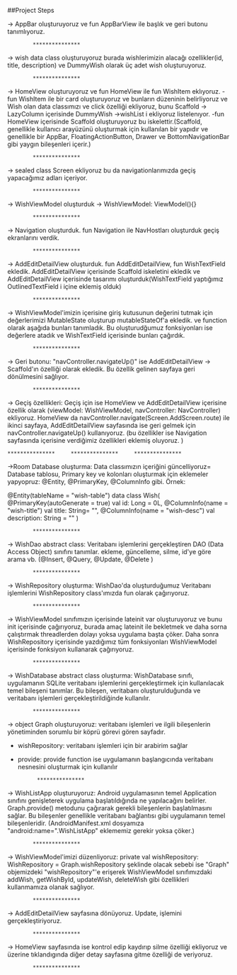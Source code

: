 ##Project Steps	

-> AppBar oluşturuyoruz ve fun AppBarView ile başlık ve geri butonu tanımlıyoruz.

			***************

-> wish data class oluşturuyoruz burada wishlerimizin alacağı ozellikler(id, title, description) ve DummyWish olarak üç adet wish oluşturuyoruz.

			***************
   
-> HomeView oluşturuyoruz ve fun HomeView  ile fun WishItem eklıyoruz. 
-fun WishItem ile bir card oluşturuyoruz ve bunların düzeninin belirliyoruz ve Wish olan data classımızı ve click özelliği ekliyoruz, bunu Scaffold -> LazyColumn içerisinde DummyWish ->wishList i ekliyoruz listelenıyor. 
-fun HomeView içerisinde Scaffold oluşturuyoruz bu iskelettir.(Scaffold, genellikle kullanıcı arayüzünü oluşturmak için kullanılan bir yapıdır ve genellikle bir AppBar, FloatingActionButton, Drawer ve BottomNavigationBar gibi yaygın bileşenleri içerir.)

			***************

-> sealed class Screen ekliyoruz bu da navigationlarımızda geçiş yapacağımız adları içeriyor. 


			***************

-> WishViewModel oluşturduk -> WishViewModel: ViewModel(){}

			***************

-> Navigation oluşturduk. fun Navigation ile NavHostları oluşturduk geçiş ekranlarını verdik. 

			***************
   
-> AddEditDetailView oluşturduk. fun AddEditDetailView, fun WishTextField ekledik. AddEditDetailView içerisinde Scaffold iskeletini ekledik ve AddEditDetailView içerisinde tasarımı oluşturduk(WishTextField yaptığımız OutlinedTextField i içine eklemiş olduk)

			***************
   
-> WishViewModel'imizin içerisine giriş kutusunun değerini tutmak için değerlerimizi MutableState oluşturup mutableStateOf'a ekledik. ve function olarak aşağıda bunları tanımladık. Bu oluşturudğumuz fonksiyonları ise değerlere atadık ve WishTextField içerisinde bunları çağırdık. 

			***************
   
-> Geri butonu: "navController.navigateUp()" ise AddEditDetailView -> Scaffold'ın özelliği olarak ekledik. Bu özellik gelinen sayfaya geri dönülmesini sağlıyor. 

			***************
   
-> Geçiş özellikleri: Geçiş için ise HomeView ve AddEditDetailView içerisine özellik olarak (viewModel: WishViewModel, navController: NavController) ekliyoruz. 
HomeView da navController.navigate(Screen.AddScreen.route) ile ikinci sayfaya, AddEditDetailView sayfasında ise geri gelmek için navController.navigateUp() kullanıyoruz. 
(bu özellikler ise Navigation sayfasında içerisine verdiğimiz özellikleri eklemiş oluyoruz. )

	***************		***************		***************
   
->Room Database oluşturma: Data classımızın içeriğini güncelliyoruz= Database tablosu, Primary key ve kolonları oluşturmak için eklemeler yapyopruz: @Entity, @PrimaryKey, @ColumnInfo gibi. Örnek: 

@Entity(tableName = "wish-table")
data class Wish(
    @PrimaryKey(autoGenerate = true)
    val id: Long = 0L,
    @ColumnInfo(name = "wish-title")
    val title: String= "",
    @ColumnInfo(name = "wish-desc")
    val description: String = ""
)

			***************
   
-> WishDao abstract class: Veritabanı işlemlerini gerçekleştiren DAO (Data Access Object) sınıfını tanımlar. ekleme, güncelleme, silme, id'ye göre arama vb. (@Insert, @Query, @Update, @Delete )

			***************

-> WishRepository oluşturma: WishDao'da oluşturduğumuz Veritabanı işlemlerini WishRepository class'ımızda fun olarak çağırıyoruz. 

			***************
			
-> WishViewModel sınıfımızın içerisinde lateinit var oluşturuyoruz ve bunu init içerisinde çağırıyoruz, burada amaç lateinit ile bekletmek ve daha sorna çalıştırmak threadlerden dolayı yoksa uygulama başta çöker. Daha sonra WishRepository içerisinde yazdığımız tüm fonksiyonları WishViewModel içerisinde fonksiyon kullanarak çağırıyoruz.

			***************

-> WishDatabase abstract class oluşturma: WishDatabase sınıfı, uygulamanın SQLite veritabanı işlemlerini gerçekleştirmek için kullanılacak temel bileşeni tanımlar. Bu bileşen, veritabanı oluşturulduğunda ve veritabanı işlemleri gerçekleştirildiğinde kullanılır. 

 			***************
   
-> object Graph oluşturuyoruz: veritabanı işlemleri ve ilgili bileşenlerin yönetiminden sorumlu bir köprü görevi gören sayfadır. 
- wishRepository: veritabanı işlemleri için bir arabirim sağlar
- provide: provide function ise uygulamanın başlangıcında veritabanı nesnesini oluşturmak için kullanılır

			***************
   
-> WishListApp oluşturuyoruz: Android uygulamasının temel Application sınıfını genişleterek uygulama başlatıldığında ne yapılacağını belirler. Graph.provide() metodunu çağırarak gerekli bileşenlerin başlatılmasını sağlar. Bu bileşenler genellikle veritabanı bağlantısı gibi uygulamanın temel bileşenleridir.
(AndroidManifest.xml dosyamıza "android:name=".WishListApp" eklememiz gerekir yoksa çöker.)

			***************
   
-> WishViewModel'imizi düzenliyoruz: private val wishRepository: WishRepository = Graph.wishRepository şeklinde olacak sebebi ise "Graph" objemizdeki "wishRepository"'e erişerek WishViewModel sınıfımızdaki addWish, getWishById, updateWish, deleteWish gibi özellikleri kullanmamıza olanak sağlıyor. 

			***************
   
-> AddEditDetailView sayfasına dönüyoruz. Update, işlemini gerçekleştiriyoruz. 

			***************
   
-> HomeView sayfasında ise kontrol edip kaydırıp silme özelliği ekliyoruz ve üzerine tıklandıgında diğer detay sayfasına gitme özelliği de veriyoruz. 

			***************
   
